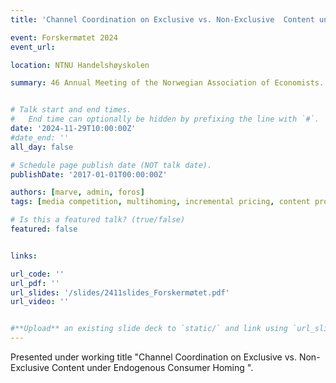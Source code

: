 ```yaml
---
title: 'Channel Coordination on Exclusive vs. Non-Exclusive  Content under Endogenous Consumer Homing'

event: Forskermøtet 2024
event_url: 

location: NTNU Handelshøyskolen

summary: 46 Annual Meeting of the Norwegian Association of Economists.


# Talk start and end times.
#   End time can optionally be hidden by prefixing the line with `#`.
date: '2024-11-29T10:00:00Z'
#date_end: ''
all_day: false

# Schedule page publish date (NOT talk date).
publishDate: '2017-01-01T00:00:00Z'

authors: [marve, admin, foros]
tags: [media competition, multihoming, incremental pricing, content provision]

# Is this a featured talk? (true/false)
featured: false


links:

url_code: ''
url_pdf: ''
url_slides: '/slides/2411slides_Forskermøtet.pdf'
url_video: ''


#**Upload** an existing slide deck to `static/` and link using `url_slides` parameter in the front matter of the talk file
---
```


Presented under working title "Channel Coordination on Exclusive vs. Non-Exclusive  Content under Endogenous Consumer Homing ".
